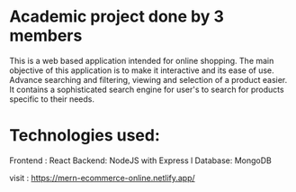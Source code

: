 # Academic project done by 3 members

This is a web based application intended for online shopping. The main objective of this application is to make it interactive and its ease of use. Advance searching and filtering, viewing and selection of a product easier. It contains a sophisticated search engine for user's to search for products specific to their needs.

# Technologies used:

Frontend : React 
Backend: NodeJS with Express l
Database: MongoDB


visit : https://mern-ecommerce-online.netlify.app/
